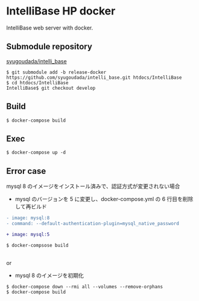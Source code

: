 # IntelliBase HP docker

IntelliBase web server with docker.

## Submodule repository

[syugoudada/intelli_base](https://github.com/syugoudada/intelli_base.git)

```Shell
$ git submodule add -b release-docker https://github.com/syugoudada/intelli_base.git htdocs/IntelliBase
$ cd htdocs/IntelliBase
IntelliBase$ git checkout develop
```

## Build

```Shell
$ docker-compose build
```

## Exec

```Shell
$ docker-compose up -d
```

## Error case

mysql 8 のイメージをインストール済みで、認証方式が変更されない場合

- mysql のバージョンを 5 に変更し、docker-compose.yml の 6 行目を削除して再ビルド

```diff
- image: mysql:8
- command: --default-authentication-plugin=mysql_native_password

+ image: mysql:5
```

```shell
$ docker-compsose build
```

<br>or<br>

- mysql 8 のイメージを初期化

```Shell
$ docker-compose down --rmi all --volumes --remove-orphans
$ docker-compose build
```
